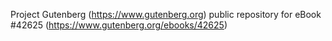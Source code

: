 Project Gutenberg (https://www.gutenberg.org) public repository for eBook #42625 (https://www.gutenberg.org/ebooks/42625)
